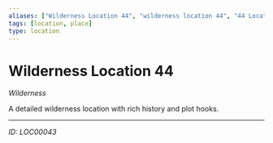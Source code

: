```yaml
---
aliases: ["Wilderness Location 44", "wilderness location 44", "44 Location Wilderness"]
tags: [location, place]
type: location
---
```


# Wilderness Location 44

*Wilderness*

A detailed wilderness location with rich history and plot hooks.

---
*ID: LOC00043*